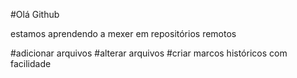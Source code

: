 #Olá Github 

estamos aprendendo a mexer em repositórios remotos

#adicionar arquivos
#alterar arquivos
#criar marcos históricos com facilidade
